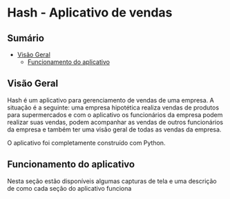 # Hash - Aplicativo de vendas

## Sumário
- [Visão Geral](#visão-geral)
  - [Funcionamento do aplicativo](#funcionamento-do-aplicativo)

## Visão Geral

Hash é um aplicativo para gerenciamento de vendas de uma empresa. A situação é a seguinte: uma empresa hipotética realiza vendas de produtos para supermercados e com o aplicativo os funcionários da empresa podem realizar suas vendas, podem acompanhar as vendas de outros funcionários da empresa e também ter uma visão geral de todas as vendas da empresa. 

O aplicativo foi completamente construído com Python.

## Funcionamento do aplicativo

Nesta seção estão disponíveis algumas capturas de tela e uma descrição de como cada seção do aplicativo funciona

